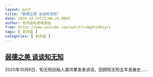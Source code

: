 ```yaml
---
layout: post
title: "弱德之美 谈谈知无知"
date: 2020-10-24T23:06:24.000Z
author: 老虎庙私家电视台
from: https://www.youtube.com/watch?v=Ng5YnVKiyrc
tags: [ 老虎庙 ]
categories: [ 老虎庙 ]
---
```

<!--1603580784000-->
[弱德之美 谈谈知无知](https://www.youtube.com/watch?v=Ng5YnVKiyrc)
------

<div>
2020年10月6日，知无知创始人谌洪果发表讲话，回顾知无知五年发展史……
</div>
